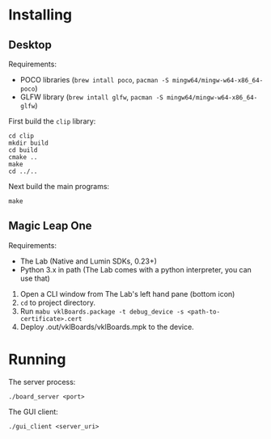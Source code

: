 # Installing

## Desktop

Requirements:

* POCO libraries (`brew intall poco`, `pacman -S mingw64/mingw-w64-x86_64-poco`)
* GLFW library (`brew intall glfw`, `pacman -S mingw64/mingw-w64-x86_64-glfw`)

First build the `clip` library:

    cd clip
    mkdir build
    cd build
    cmake ..
    make
    cd ../..


Next build the main programs:

    make

## Magic Leap One

Requirements:

* The Lab (Native and Lumin SDKs, 0.23+)
* Python 3.x in path (The Lab comes with a python interpreter, you can use that)

1. Open a CLI window from The Lab's left hand pane (bottom icon)
2. `cd` to project directory.
3. Run `mabu vklBoards.package -t debug_device -s <path-to-certificate>.cert`
4. Deploy .out/vklBoards/vklBoards.mpk to the device.

# Running

The server process:

    ./board_server <port>

The GUI client:

    ./gui_client <server_uri>
